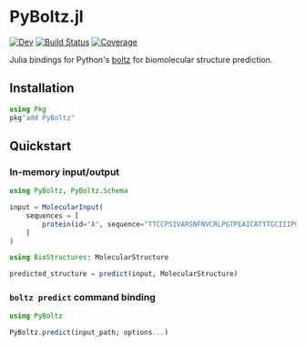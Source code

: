# PyBoltz.jl

[![Dev](https://img.shields.io/badge/docs-dev-blue.svg)](https://MurrellGroup.github.io/PyBoltz.jl/dev/)
[![Build Status](https://github.com/MurrellGroup/PyBoltz.jl/actions/workflows/CI.yml/badge.svg?branch=main)](https://github.com/MurrellGroup/PyBoltz.jl/actions/workflows/CI.yml?query=branch%3Amain)
[![Coverage](https://codecov.io/gh/MurrellGroup/PyBoltz.jl/branch/main/graph/badge.svg)](https://codecov.io/gh/MurrellGroup/PyBoltz.jl)

Julia bindings for Python's [boltz](https://github.com/jwohlwend/boltz) for biomolecular structure prediction.

## Installation

```julia
using Pkg
pkg"add PyBoltz"
```

## Quickstart

### In-memory input/output

```julia
using PyBoltz, PyBoltz.Schema

input = MolecularInput(
    sequences = [
        protein(id="A", sequence="TTCCPSIVARSNFNVCRLPGTPEAICATYTGCIIIPGATCPGDYAN", msa="empty"),
    ]
)

using BioStructures: MolecularStructure

predicted_structure = predict(input, MolecularStructure)
```

### `boltz predict` command binding

```julia
using PyBoltz

PyBoltz.predict(input_path; options...)
```
